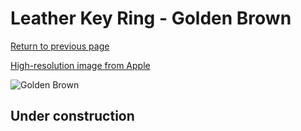 # Leather Key Ring - Golden Brown

[Return to previous page](/airtag)

[High-resolution image from Apple](https://store.storeimages.cdn-apple.com/8756/as-images.apple.com/is/MMFA3?wid=4500&hei=4500&fmt=png)

<div style="width: 500px"><img src="/almost_uncompressed/MMFA3.webp" alt="Golden Brown"></div>

## Under construction
